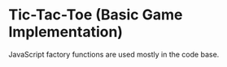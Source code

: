 # Tic-Tac-Toe (Basic Game Implementation)
JavaScript factory functions are used mostly in the code base.
